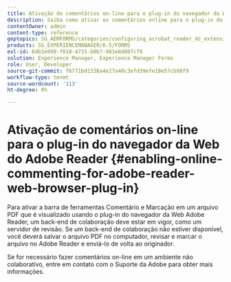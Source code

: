 ```yaml
---
title: Ativação de comentários on-line para o plug-in do navegador da Web do Adobe Reader
description: Saiba como ativar os comentários online para o plug-in do navegador da Web do Adobe Reader.
contentOwner: admin
content-type: reference
geptopics: SG_AEMFORMS/categories/configuring_acrobat_reader_dc_extensions
products: SG_EXPERIENCEMANAGER/6.5/FORMS
exl-id: 6db1e998-f810-4715-b0b7-981e8d807cf8
solution: Experience Manager, Experience Manager Forms
role: User, Developer
source-git-commit: f6771bd1338a4e27a48c3efd39efe18e57cb98f9
workflow-type: tm+mt
source-wordcount: '113'
ht-degree: 0%

---
```


# Ativação de comentários on-line para o plug-in do navegador da Web do Adobe Reader {#enabling-online-commenting-for-adobe-reader-web-browser-plug-in}

Para ativar a barra de ferramentas Comentário e Marcação em um arquivo PDF que é visualizado usando o plug-in do navegador da Web Adobe Reader, um back-end de colaboração deve estar em vigor, como um servidor de revisão. Se um back-end de colaboração não estiver disponível, você deverá salvar o arquivo PDF no computador, revisar e marcar o arquivo no Adobe Reader e enviá-lo de volta ao originador.

Se for necessário fazer comentários on-line em um ambiente não colaborativo, entre em contato com o Suporte da Adobe para obter mais informações.
